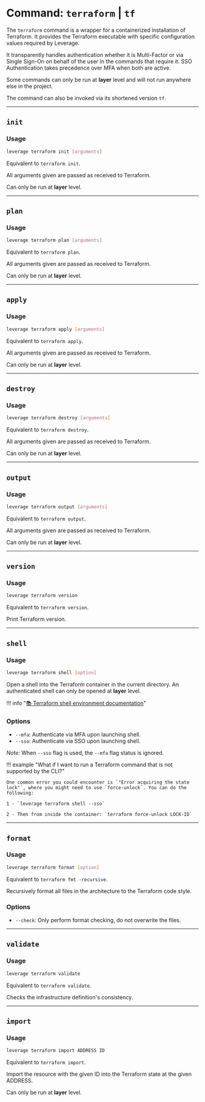 # Command: `terraform` | `tf`

The `terraform` command is a wrapper for a containerized installation of Terraform. It provides the Terraform executable with specific configuration values required by Leverage.

It transparently handles authentication whether it is Multi-Factor or via Single Sign-On on behalf of the user in the commands that require it. SSO Authentication takes precedence over MFA when both are active. 

Some commands can only be run at **layer** level and will not run anywhere else in the project.

The command can also be invoked via its shortened version `tf`.

---
## `init`

### Usage
``` bash
leverage terraform init [arguments]
```

Equivalent to `terraform init`.

All arguments given are passed as received to Terraform.

Can only be run at **layer** level.

---
## `plan`

### Usage
``` bash
leverage terraform plan [arguments]
```

Equivalent to `terraform plan`.

All arguments given are passed as received to Terraform.

Can only be run at **layer** level.

---
## `apply`

### Usage
``` bash
leverage terraform apply [arguments]
```

Equivalent to `terraform apply`.

All arguments given are passed as received to Terraform.

Can only be run at **layer** level.

---
## `destroy`

### Usage
``` bash
leverage terraform destroy [arguments]
```

Equivalent to `terraform destroy`.

All arguments given are passed as received to Terraform.

Can only be run at **layer** level.

---
## `output`

### Usage
``` bash
leverage terraform output [arguments]
```

Equivalent to `terraform output`.

All arguments given are passed as received to Terraform.

Can only be run at **layer** level.

---
## `version`

### Usage
``` bash
leverage terraform version
```

Equivalent to `terraform version`.

Print Terraform version.

---
## `shell`

### Usage
``` bash
leverage terraform shell [option]
```

Open a shell into the Terraform container in the current directory. An authenticated shell can only be opened at **layer** level.

!!! info "[:books: Terraform shell environment documentation](../shell.md)"

### Options
* `--mfa`: Authenticate via MFA upon launching shell.
* `--sso`: Authenticate via SSO upon launching shell.

_Note:_ When `--sso` flag is used, the `--mfa` flag status is ignored.

!!! example "What if I want to run a Terraform command that is not supported by the CLI?"


    One common error you could encounter is `"Error acquiring the state lock"`, where you might need to use `force-unlock`. You can do the following:

    1 - `leverage terraform shell --sso` 

    2 - Then from inside the container: `terraform force-unlock LOCK-ID`


---
## `format`

### Usage
``` bash
leverage terraform format [option]
```

Equivalent to `terraform fmt -recursive`.

Recursively format all files in the architecture to the Terraform code style.

### Options
* `--check`: Only perform format checking, do not overwrite the files.

---
## `validate`

### Usage
``` bash
leverage terraform validate
```

Equivalent to `terraform validate`.

Checks the infrastructure definition's consistency. 

---
## `import`

### Usage
``` bash
leverage terraform import ADDRESS ID
```

Equivalent to `terraform import`.

Import the resource with the given ID into the Terraform state at the given ADDRESS. 

Can only be run at **layer** level.

